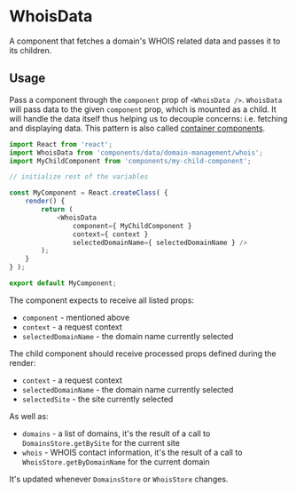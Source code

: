 WhoisData
=========

A component that fetches a domain's WHOIS related data and passes it to its children.

## Usage

Pass a component through the `component` prop of `<WhoisData />`. `WhoisData` will pass data to the given `component` prop, which is mounted as a child.
It will handle the data itself thus helping us to decouple concerns: i.e. fetching and displaying data. This pattern is also called [container components](https://medium.com/@learnreact/container-components-c0e67432e005).

```js
import React from 'react';
import WhoisData from 'components/data/domain-management/whois';
import MyChildComponent from 'components/my-child-component';

// initialize rest of the variables

const MyComponent = React.createClass( {
	render() {
		return (
			<WhoisData
				component={ MyChildComponent }
				context={ context }
				selectedDomainName={ selectedDomainName } />
		);
	}
} );

export default MyComponent;
```

The component expects to receive all listed props:

* `component` - mentioned above
* `context` - a request context
* `selectedDomainName` - the domain name currently selected 

The child component should receive processed props defined during the render:

* `context` - a request context
* `selectedDomainName` - the domain name currently selected 
* `selectedSite` - the site currently selected  

As well as:

* `domains` - a list of domains, it's the result of a call to `DomainsStore.getBySite` for the current site
* `whois` - WHOIS contact information, it's the result of a call to `WhoisStore.getByDomainName` for the current domain  

It's updated whenever `DomainsStore` or `WhoisStore` changes.
